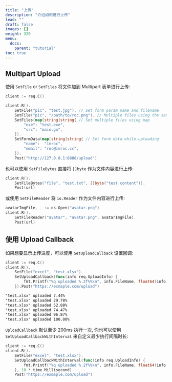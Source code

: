 ```yaml
---
title: "上传"
description: "介绍如何进行上传"
lead: ""
draft: false
images: []
weight: 320
menu:
  docs:
    parent: "tutorial"
toc: true
---
```


## Multipart Upload

使用 `SetFile` or `SetFiles` 将文件加到 Multipart 表单进行上传:

```go
client := req.C()

client.R().
    SetFile("pic", "test.jpg"). // Set form param name and filename
    SetFile("pic", "/path/to/roc.png"). // Multiple files using the same form param name
    SetFiles(map[string]string{ // Set multiple files using map
        "exe": "test.exe",
        "src": "main.go",
    }).
    SetFormData(map[string]string{ // Set form data while uploading
        "name":  "imroc",
        "email": "roc@imroc.cc",
    }).
    Post("http://127.0.0.1:8888/upload")
```

也可以使用 `SetFileBytes` 直接将 `[]byte` 作为文件内容进行上传:

```go
client.R().
    SetFileBytes("file", "test.txt", []byte("test content")).
    Post(url)
```

或使用 `SetFileReader` 将 `io.Reader` 作为文件内容进行上传:

```go
avatarImgFile, _ := os.Open("avatar.png")
client.R().
    SetFileReader("avatar", "avatar.png", avatarImgFile).
    Post(url)
```

## 使用 Upload Callback

如果想要显示上传进度，可以使用 `SetUploadCallback` 设置回调:

```go
client := req.C()
client.R().
	SetFile("excel", "test.xlsx").
	SetUploadCallback(func(info req.UploadInfo) {
        fmt.Printf("%q uploaded %.2f%%\n", info.FileName, float64(info.UploadedSize)/float64(info.FileSize)*100.0)
    }).Post("https://exmaple.com/upload")
```

```txt
"test.xlsx" uploaded 7.44%
"test.xlsx" uploaded 29.78%
"test.xlsx" uploaded 52.08%
"test.xlsx" uploaded 74.47%
"test.xlsx" uploaded 96.87%
"test.xlsx" uploaded 100.00%
```

`UploadCallback` 默认至少 200ms 执行一次, 你也可以使用 `SetUploadCallbackWithInterval` 来自定义最少执行间隔时长:

```go
client := req.C()
client.R().
    SetFile("excel", "test.xlsx").
    SetUploadCallbackWithInterval(func(info req.UploadInfo) {
        fmt.Printf("%q uploaded %.2f%%\n", info.FileName, float64(info.UploadedSize)/float64(info.FileSize)*100.0)
    }, 10 * time.Millisecond).
    Post("https://exmaple.com/upload")
```
